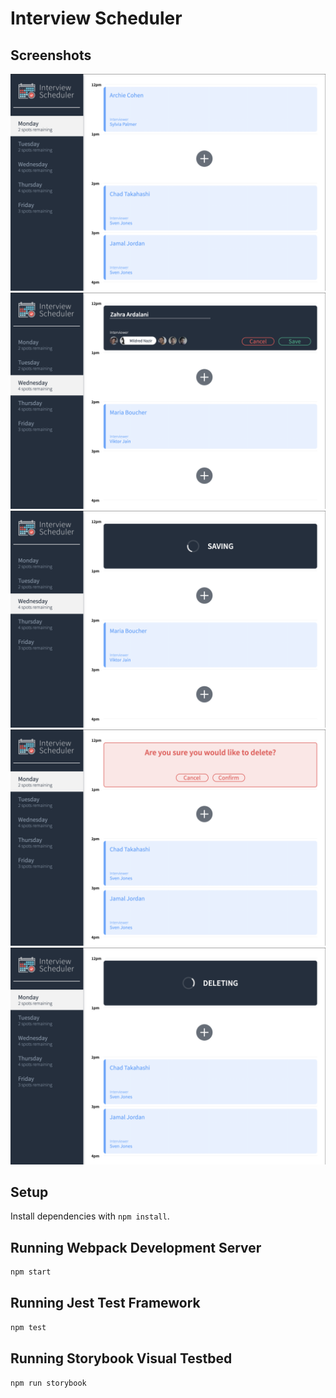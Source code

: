 # Interview Scheduler
## Screenshots
!["Screenshot of scheduler app"](https://github.com/zahraard/scheduler/blob/master/docs/homepage-appointment.png?raw=true)
!["Screenshot of scheduler app create appointment"](https://github.com/zahraard/scheduler/blob/master/docs/create-appointment.png?raw=true)
!["Screenshot of scheduler app saving appointment"](https://github.com/zahraard/scheduler/blob/master/docs/saving-appointment.png?raw=true)
!["Screenshot of scheduler app cancel an appointment"](https://github.com/zahraard/scheduler/blob/master/docs/cancel-appointment.png?raw=true)
!["Screenshot of scheduler app deleting appointment"](https://github.com/zahraard/scheduler/blob/master/docs/deleting-appointment.png?raw=true)

## Setup

Install dependencies with `npm install`.

## Running Webpack Development Server

```sh
npm start
```

## Running Jest Test Framework

```sh
npm test
```

## Running Storybook Visual Testbed

```sh
npm run storybook
```
